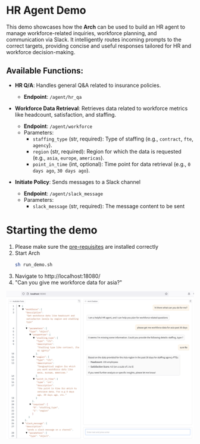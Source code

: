 # HR Agent Demo

This demo showcases how the **Arch** can be used to build an HR agent to manage workforce-related inquiries, workforce planning, and communication via Slack. It intelligently routes incoming prompts to the correct targets, providing concise and useful responses tailored for HR and workforce decision-making.

## Available Functions:

- **HR Q/A**: Handles general Q&A related to insurance policies.
  - **Endpoint**: `/agent/hr_qa`

- **Workforce Data Retrieval**: Retrieves data related to workforce metrics like headcount, satisfaction, and staffing.
  - **Endpoint**: `/agent/workforce`
  - Parameters:
    - `staffing_type` (str, required): Type of staffing (e.g., `contract`, `fte`, `agency`).
    - `region` (str, required): Region for which the data is requested (e.g., `asia`, `europe`, `americas`).
    - `point_in_time` (int, optional): Time point for data retrieval (e.g., `0 days ago`, `30 days ago`).

- **Initiate Policy**: Sends messages to a Slack channel
  - **Endpoint**: `/agent/slack_message`
  - Parameters:
    - `slack_message` (str, required): The message content to be sent

# Starting the demo
1. Please make sure the [pre-requisites](https://github.com/katanemo/arch/?tab=readme-ov-file#prerequisites) are installed correctly
2. Start Arch
   ```sh
   sh run_demo.sh
   ```
3. Navigate to http://localhost:18080/
4. "Can you give me workforce data for asia?"

![alt text](image.png)
